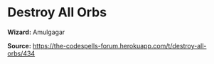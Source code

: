 # Destroy All Orbs

**Wizard:** Amulgagar

**Source:** https://the-codespells-forum.herokuapp.com/t/destroy-all-orbs/434
